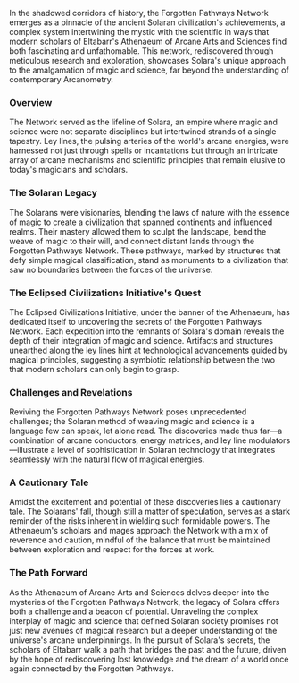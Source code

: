 In the shadowed corridors of history, the Forgotten Pathways Network emerges as a pinnacle of the ancient Solaran civilization's achievements, a complex system intertwining the mystic with the scientific in ways that modern scholars of Eltabarr's Athenaeum of Arcane Arts and Sciences find both fascinating and unfathomable. This network, rediscovered through meticulous research and exploration, showcases Solara's unique approach to the amalgamation of magic and science, far beyond the understanding of contemporary Arcanometry.

### Overview

The Network served as the lifeline of Solara, an empire where magic and science were not separate disciplines but intertwined strands of a single tapestry. Ley lines, the pulsing arteries of the world's arcane energies, were harnessed not just through spells or incantations but through an intricate array of arcane mechanisms and scientific principles that remain elusive to today's magicians and scholars.

### The Solaran Legacy

The Solarans were visionaries, blending the laws of nature with the essence of magic to create a civilization that spanned continents and influenced realms. Their mastery allowed them to sculpt the landscape, bend the weave of magic to their will, and connect distant lands through the Forgotten Pathways Network. These pathways, marked by structures that defy simple magical classification, stand as monuments to a civilization that saw no boundaries between the forces of the universe.

### The Eclipsed Civilizations Initiative's Quest

The Eclipsed Civilizations Initiative, under the banner of the Athenaeum, has dedicated itself to uncovering the secrets of the Forgotten Pathways Network. Each expedition into the remnants of Solara's domain reveals the depth of their integration of magic and science. Artifacts and structures unearthed along the ley lines hint at technological advancements guided by magical principles, suggesting a symbiotic relationship between the two that modern scholars can only begin to grasp.

### Challenges and Revelations

Reviving the Forgotten Pathways Network poses unprecedented challenges; the Solaran method of weaving magic and science is a language few can speak, let alone read. The discoveries made thus far—a combination of arcane conductors, energy matrices, and ley line modulators—illustrate a level of sophistication in Solaran technology that integrates seamlessly with the natural flow of magical energies.

### A Cautionary Tale

Amidst the excitement and potential of these discoveries lies a cautionary tale. The Solarans' fall, though still a matter of speculation, serves as a stark reminder of the risks inherent in wielding such formidable powers. The Athenaeum's scholars and mages approach the Network with a mix of reverence and caution, mindful of the balance that must be maintained between exploration and respect for the forces at work.

### The Path Forward

As the Athenaeum of Arcane Arts and Sciences delves deeper into the mysteries of the Forgotten Pathways Network, the legacy of Solara offers both a challenge and a beacon of potential. Unraveling the complex interplay of magic and science that defined Solaran society promises not just new avenues of magical research but a deeper understanding of the universe's arcane underpinnings. In the pursuit of Solara's secrets, the scholars of Eltabarr walk a path that bridges the past and the future, driven by the hope of rediscovering lost knowledge and the dream of a world once again connected by the Forgotten Pathways.